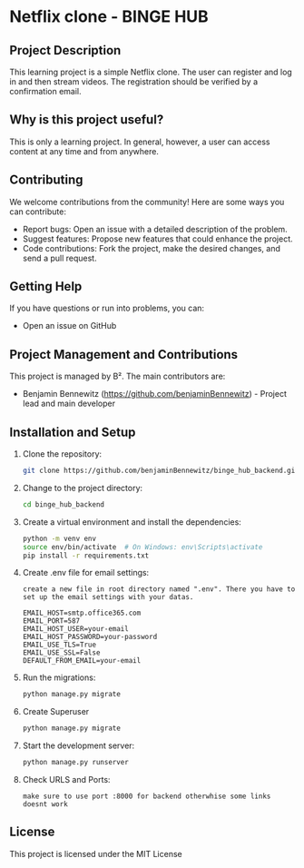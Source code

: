 # Netflix clone - BINGE HUB

## Project Description

This learning project is a simple Netflix clone. The user can register and log in and then stream videos. The registration should be verified by a confirmation email.

## Why is this project useful?

This is only a learning project. In general, however, a user can access content at any time and from anywhere.

## Contributing

We welcome contributions from the community! Here are some ways you can contribute:
- Report bugs: Open an issue with a detailed description of the problem.
- Suggest features: Propose new features that could enhance the project.
- Code contributions: Fork the project, make the desired changes, and send a pull request.

## Getting Help

If you have questions or run into problems, you can:
- Open an issue on GitHub

## Project Management and Contributions

This project is managed by B². The main contributors are:
- Benjamin Bennewitz (https://github.com/benjaminBennewitz) - Project lead and main developer


## Installation and Setup

1. Clone the repository:
    ```bash
    git clone https://github.com/benjaminBennewitz/binge_hub_backend.git
    ```
2. Change to the project directory:
    ```bash
    cd binge_hub_backend
    ```
3. Create a virtual environment and install the dependencies:
    ```bash
    python -m venv env
    source env/bin/activate  # On Windows: env\Scripts\activate
    pip install -r requirements.txt
    ```
4. Create .env file for email settings:
    ```
    create a new file in root directory named ".env". There you have to set up the email settings with your datas.

    EMAIL_HOST=smtp.office365.com
    EMAIL_PORT=587
    EMAIL_HOST_USER=your-email
    EMAIL_HOST_PASSWORD=your-password
    EMAIL_USE_TLS=True
    EMAIL_USE_SSL=False
    DEFAULT_FROM_EMAIL=your-email
    ```
5. Run the migrations:
    ```bash
    python manage.py migrate
    ```
6. Create Superuser
    ```bash
    python manage.py migrate
    ```
7. Start the development server:
    ```bash
    python manage.py runserver
    ```
8. Check URLS and Ports:
    ```right port/url
    make sure to use port :8000 for backend otherwhise some links doesnt work
    ```

## License

This project is licensed under the MIT License